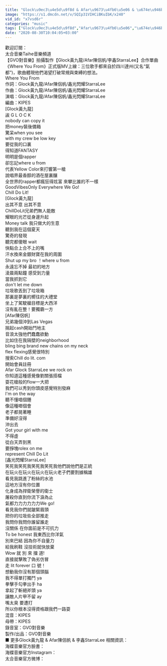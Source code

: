 ```yaml
---
title: "Glock\u9ec3\u4e5d\u9f8d & Afar\u9673\u4fb6\u5e06 & \u674e\u946bStarraLee\u3010Where You From\u3011HD \u9ad8\u6e05\u5b98\u65b9\u5b8c\u6574\u7248 MV"
image: "https://s1.dmcdn.net/v/SQIp31VIHCiBKuIbK/x240"
vid_id: "x7vsd6r"
categories: "music"
tags: ["Glock\u9ec3\u4e5d\u9f8d","Afar\u9673\u4fb6\u5e06","\u674e\u946bStarraLee"]
date: "2020-08-30T10:04:05+03:00"
---
```

歡迎訂閱：  <br>太合音樂Taihe音樂頻道  <br>【GVO對音樂】拍攝製作【Glock黃九龍/Afar陳侶帆/李鑫StarraLee】合作單曲《Where You From》正式版MV上線：三位歌手都來自於四川達州(又名“氣都”)，歌曲體現他們渴望打破常規與束縛的想法。  <br>Where You From  <br>作詞：Glock黃九龍/Afar陳侶帆/鑫光閃耀StarraLee  <br>作曲：Glock黃九龍/Afar陳侶帆/鑫光閃耀StarraLee  <br>演唱：Glock黃九龍/Afar陳侶帆/鑫光閃耀StarraLee  <br>編曲：KIPES  <br>[Glock黃九龍]  <br>誒 G L O C K  <br>nobody can copy it  <br>把money裝後備箱  <br>驚呆when you see  <br>with my crew be low key  <br>要從我的口裏  <br>得知道FANTASY  <br>明明是個rapper  <br>卻忘記where u from   <br>代表Yellow Color來打響第一槍  <br>說唱界最香醇的酒在屋裏釀  <br>全世界的rapper都瘋狂得炫富 來攀比誰的不一樣  <br>GoodVibesOnly Everywhere We Go!  <br>Chill Do Lit!  <br>[Glock黃九龍]  <br>出其不意 出其不意  <br>ChillDoLit兄弟們無人能敵  <br>耀眼的光芒從身邊升起  <br>Money talk 我只做大的生意  <br>聽到我在這個夏天  <br>驚奇的發現  <br>聽完都傻眼 wait  <br>快點合上合不上的嘴  <br>汗水換來金銀財寶在我的周圍  <br>Shut up my bro ！where u from  <br>永遠忘不掉 最初的地方  <br>淩晨兩點鐘 感受到力量  <br>當我抓到它  <br>don't let me down  <br>垃圾歌丟到了垃圾箱  <br>那裏是夢裏的嚮往的大禮堂  <br>坐上了駕駛艙目標是大西洋  <br>沒有亂在整！要獨霸一方  <br>[Afar陳侶帆]  <br>兄弟幾個沖到Las Vegas  <br>揣起cash開始鬥地主  <br>音浪太強他們蠢蠢欲動  <br>比如住在我隔壁的neighborhood  <br>bling bing brand new chains on my neck  <br>flex flexing感覺很特別  <br>搜索Chill do lit. com  <br>開始會員註冊  <br>Afar Glock StarraLee we rock on  <br>你知道這種感覺像劉關張搭檔  <br>耍花槍般的flow一大把  <br>我們可以秀到你頭皮感覺特別發麻  <br>I'm on the way  <br>聽不懂唱個錘  <br>像這種啷個會  <br>老子都晃著睡  <br>準備好沒得  <br>沖出去  <br>Got your girl with me  <br>不得虛  <br>從白天弄到黑  <br>要掙塊rolex on me  <br>represent Chill Do Lit  <br>[鑫光閃耀StarraLee]  <br>笑死我笑死我笑死我笑死我他們說他們是正統  <br>在玩火在玩火在玩火在玩火老子們要割據稱雄  <br>看見我跳進了粉絲的水池  <br>這地方沒有你位置  <br>化身成為捍衛榮譽的衛士  <br>屠殺你直到你流下淚為止  <br>氣都力力力力力力We go!  <br>看見我你們就皺緊眉頭  <br>把你的垃圾些全部推走  <br>我問你我問你誰留誰走  <br>沒關係 在你面前是不可抗力  <br>To be honest 我東西比你洋氣  <br>別來巴結 因為你不自量力  <br>給我刷鞋 沒技術就快放棄  <br>Wow 就 別 來 擋 道!  <br>直接就擊敗了偽劣仿冒  <br>走 lit forever 口 號！  <br>想動我你沒有那個頭腦  <br>我不得單打獨鬥 ya  <br>拳擊手勾拳出手 ha  <br>拿起了斬絕斧頭 ya  <br>讓敵人片甲不留 ay  <br>嘴太臭 要遭打  <br>所以你根本沒得資格跟我們一路耍  <br>混音：KIPES  <br>母帶：KIPES  <br>錄音室：GVO對音樂  <br>製作/出品：GVO對音樂  <br>■ 更多Glock黃九龍 &amp; Afar陳侶帆 &amp; 李鑫StarraLee 相關資訊：   <br>海蝶音樂官方臉書：   <br>海蝶音樂官方Instagram：   <br>太合音樂官方微博：
